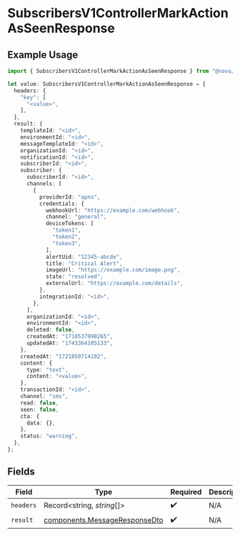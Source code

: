 # SubscribersV1ControllerMarkActionAsSeenResponse

## Example Usage

```typescript
import { SubscribersV1ControllerMarkActionAsSeenResponse } from "@novu/api/models/operations";

let value: SubscribersV1ControllerMarkActionAsSeenResponse = {
  headers: {
    "key": [
      "<value>",
    ],
  },
  result: {
    templateId: "<id>",
    environmentId: "<id>",
    messageTemplateId: "<id>",
    organizationId: "<id>",
    notificationId: "<id>",
    subscriberId: "<id>",
    subscriber: {
      subscriberId: "<id>",
      channels: [
        {
          providerId: "apns",
          credentials: {
            webhookUrl: "https://example.com/webhook",
            channel: "general",
            deviceTokens: [
              "token1",
              "token2",
              "token3",
            ],
            alertUid: "12345-abcde",
            title: "Critical Alert",
            imageUrl: "https://example.com/image.png",
            state: "resolved",
            externalUrl: "https://example.com/details",
          },
          integrationId: "<id>",
        },
      ],
      organizationId: "<id>",
      environmentId: "<id>",
      deleted: false,
      createdAt: "1718537990265",
      updatedAt: "1743364105133",
    },
    createdAt: "1721850714192",
    content: {
      type: "text",
      content: "<value>",
    },
    transactionId: "<id>",
    channel: "sms",
    read: false,
    seen: false,
    cta: {
      data: {},
    },
    status: "warning",
  },
};
```

## Fields

| Field                                                                          | Type                                                                           | Required                                                                       | Description                                                                    |
| ------------------------------------------------------------------------------ | ------------------------------------------------------------------------------ | ------------------------------------------------------------------------------ | ------------------------------------------------------------------------------ |
| `headers`                                                                      | Record<string, *string*[]>                                                     | :heavy_check_mark:                                                             | N/A                                                                            |
| `result`                                                                       | [components.MessageResponseDto](../../models/components/messageresponsedto.md) | :heavy_check_mark:                                                             | N/A                                                                            |